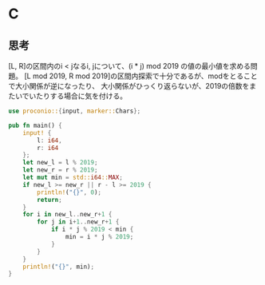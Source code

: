 # C
## 思考
[L, R]の区間内のi < jなるi, jについて、(i * j) mod 2019 の値の最小値を求める問題。
[L mod 2019, R mod 2019]の区間内探索で十分であるが、modをとることで大小関係が逆になったり、
大小関係がひっくり返らないが、2019の倍数をまたいでいたりする場合に気を付ける。
```rust
use proconio::{input, marker::Chars};

pub fn main() {
    input! {
        l: i64,
        r: i64
    };
    let new_l = l % 2019;
    let new_r = r % 2019;
    let mut min = std::i64::MAX;
    if new_l >= new_r || r - l >= 2019 {
        println!("{}", 0);
        return;
    }
    for i in new_l..new_r+1 {
        for j in i+1..new_r+1 {
            if i * j % 2019 < min {
                min = i * j % 2019;
            }
        }
    }
    println!("{}", min);
}
``` 
